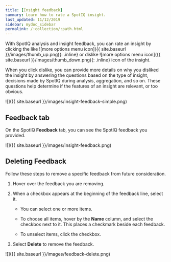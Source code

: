 ```yaml
---
title: [Insight feedback]
summary: Learn how to rate a SpotIQ insight.
last_updated: 11/12/2019
sidebar: mydoc_sidebar
permalink: /:collection/:path.html
---
```

With SpotIQ analysis and insight feedback, you can rate an insight by clicking the like ![more options menu icon]({{ site.baseurl }}/images/thumb_up.png){: .inline} or dislike ![more options menu icon]({{ site.baseurl }}/images/thumb_down.png){: .inline} icon of the insight.

When you click dislike, you can provide more details on why you disliked the insight by answering the questions based on the type of insight, decisions made by SpotIQ during analysis, aggregation, and so on. These questions help determine if the features of an insight are relevant, or too obvious.

![]({{ site.baseurl }}/images/insight-feedback-simple.png)


<!-- The following are examples of questions based on different types of insights.

*Anomaly insight:* <br>
![]({{ site.baseurl }}/images/anomaly_insight.png)

*Trend insight:* <br>
![]({{ site.baseurl }}/images/trend_insight.png)

*Cross-correlation insight:* <br>
![]({{ site.baseurl }}/images/cross_corr_insight.png)

{% include note.html content="Feedback is enabled for insights generated from Spotiq analyze but not instant insights that are computed in the background."%}
-->
## Feedback tab

On the SpotIQ **Feedback** tab, you can see the SpotIQ feedback you provided.

![]({{ site.baseurl }}/images/insight-feedback.png)

## Deleting Feedback

Follow these steps to remove a specific feedback from future consideration.

1. Hover over the feedback you are removing.

2. When a checkbox appears at the beginning of the feedback line, select it.  

   * You can select one or more items.  

   * To choose all items, hover by the **Name** column, and select the checkbox next to it.
 This places a checkmark beside each feedback.  

   * To unselect items, click the checkbox.  

3. Select **Delete** to remove the feedback.

![]({{ site.baseurl }}/images/feedback-delete.png)
